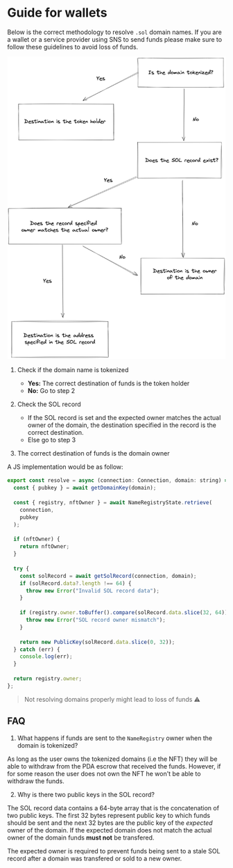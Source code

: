 # Guide for wallets

Below is the correct methodology to resolve `.sol` domain names. If you are a wallet or a service provider using SNS to send funds please make sure to follow these guidelines to avoid loss of funds.

![wallet-guide](./assets/wallet-guide.png)

1. Check if the domain name is tokenized

   - **Yes:** The correct destination of funds is the token holder
   - **No:** Go to step 2

2. Check the SOL record

   - If the SOL record is set and the expected owner matches the actual owner of the domain, the destination specified in the record is the correct destination.
   - Else go to step 3

3. The correct destination of funds is the domain owner

A JS implementation would be as follow:

```js
export const resolve = async (connection: Connection, domain: string) => {
  const { pubkey } = await getDomainKey(domain);

  const { registry, nftOwner } = await NameRegistryState.retrieve(
    connection,
    pubkey
  );

  if (nftOwner) {
    return nftOwner;
  }

  try {
    const solRecord = await getSolRecord(connection, domain);
    if (solRecord.data?.length !== 64) {
      throw new Error("Invalid SOL record data");
    }

    if (registry.owner.toBuffer().compare(solRecord.data.slice(32, 64)) !== 0) {
      throw new Error("SOL record owner mismatch");
    }

    return new PublicKey(solRecord.data.slice(0, 32));
  } catch (err) {
    console.log(err);
  }

  return registry.owner;
};
```

> Not resolving domains properly might lead to loss of funds ⚠️

## FAQ

1. What happens if funds are sent to the `NameRegistry` owner when the domain is tokenized?

As long as the user owns the tokenized domains (i.e the NFT) they will be able to withdraw from the PDA escrow that received the funds. However, if for some reason the user does not own the NFT he won't be able to withdraw the funds.

2. Why is there two public keys in the SOL record?

The SOL record data contains a 64-byte array that is the concatenation of two public keys. The first 32 bytes represent public key to which funds should be sent and the next 32 bytes are the public key of the _expected_ owner of the domain. If the expected domain does not match the actual owner of the domain funds **must not** be transfered.

The expected owner is required to prevent funds being sent to a stale SOL record after a domain was transfered or sold to a new owner.
